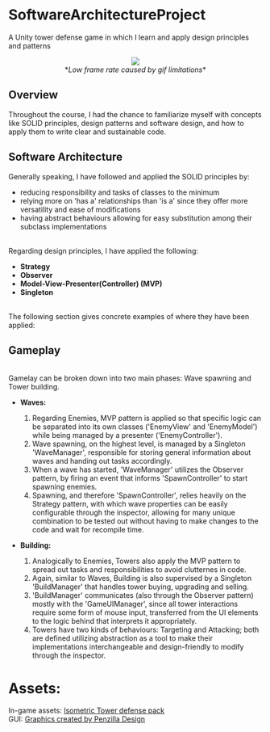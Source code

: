 # SoftwareArchitectureProject
A Unity tower defense game in which I learn and apply design principles and patterns

<p align="center">
  <img src="Media/demo.gif"><br/>
  *<i>Low frame rate caused by gif limitations</i>*
</p>

## Overview

Throughout the course, I had the chance to familiarize myself with concepts like SOLID principles, design patterns and software design, and how to apply them to write clear and sustainable code.

## Software Architecture

Generally speaking, I have followed and applied the SOLID principles by:
- reducing responsibility and tasks of classes to the minimum
- relying more on 'has a' relationships than 'is a' since they offer more versatility and ease of modifications
- having abstract behaviours allowing for easy substitution among their subclass implementations<br><br>

Regarding design principles, I have applied the following:
- **Strategy**
- **Observer**
- **Model-View-Presenter(Controller) (MVP)**
- **Singleton**<br><br>

The following section gives concrete examples of where they have been applied:

## Gameplay

<br>Gamelay can be broken down into two main phases: Wave spawning and Tower building.

- **Waves:**
  1. Regarding Enemies, MVP pattern is applied so that specific logic can be separated into its own classes ('EnemyView' and 'EnemyModel') while being managed by a presenter ('EnemyController').
  2. Wave spawning, on the highest level, is managed by a Singleton 'WaveManager', responsible for storing general information about waves and handing out tasks accordingly.
  3. When a wave has started, 'WaveManager' utilizes the Observer pattern, by firing an event that informs 'SpawnController' to start spawning enemies.
  4. Spawning, and therefore 'SpawnController', relies heavily on the Strategy pattern, with which wave properties can be easily configurable through the inspector, allowing for many unique combination to be tested out without having to make changes to the code and wait for recompile time.
 
- **Building:**
  1. Analogically to Enemies, Towers also apply the MVP pattern to spread out tasks and responsibilities to avoid clutternes in code.
  2. Again, similar to Waves, Building is also supervised by a Singleton 'BuildManager' that handles tower buying, upgrading and selling.
  3. 'BuildManager' communicates (also through the Observer pattern) mostly with the 'GameUIManager', since all tower interactions require some form of mouse input, transferred from the UI elements to the logic behind that interprets it appropriately.
  4. Towers have two kinds of behaviours: Targeting and Attacking; both are defined utilizing abstraction as a tool to make their implementations interchangeable and design-friendly to modify through the inspector.

# Assets:
In-game assets: [Isometric Tower defense pack](https://assetstore.unity.com/packages/2d/environments/isometric-tower-defense-pack-183472)<br>
GUI: [Graphics created by Penzilla Design](https://penzilla.itch.io/basic-gui-bundle)
